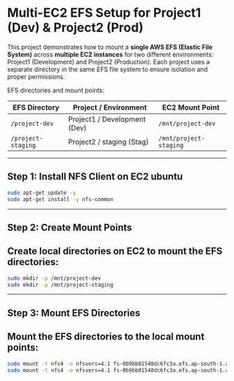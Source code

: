 # Multi-EC2 EFS Setup for Project1 (Dev) & Project2 (Prod)

This project demonstrates how to mount a **single AWS EFS (Elastic File System)** across **multiple EC2 instances** for two different environments: Project1 (Development) and Project2 (Production). Each project uses a separate directory in the same EFS file system to ensure isolation and proper permissions.

EFS directories and mount points:

| EFS Directory       | Project / Environment          | EC2 Mount Point       |
|--------------------|-------------------------------|---------------------|
| `/project-dev`      | Project1 / Development (Dev)  | `/mnt/project-dev`  |
| `/project-staging`     | Project2 / staging (Stag)  | `/mnt/project-staging` |

---

## Step 1: Install NFS Client on EC2 ubuntu

```bash
sudo apt-get update -y
sudo apt-get install -y nfs-common
```
----
## Step 2: Create Mount Points
## Create local directories on EC2 to mount the EFS directories:

``` bash
sudo mkdir -p /mnt/project-dev
sudo mkdir -p /mnt/project-staging
```

-----
## Step 3: Mount EFS Directories
## Mount the EFS directories to the local mount points:
```bash
sudo mount -t nfs4 -o nfsvers=4.1 fs-0b9bb01540dc6fc3a.efs.ap-south-1.amazonaws.com:/project-dev /mnt/project-dev
sudo mount -t nfs4 -o nfsvers=4.1 fs-0b9bb01540dc6fc3a.efs.ap-south-1.amazonaws.com:/project-staging /mnt/project-staging




